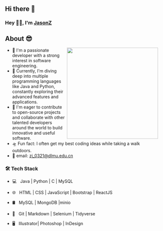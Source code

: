 ## Hi there 👋
###  Hey 👋🏽, I'm [JasonZ](https://github.com/JasonZdmu) 

##  About :sunglasses:

<p align="center">
  <img align="right" src="https://raw.githubusercontent.com/XTeam-Wing/XTeam-Wing/master/code.gif" width="300" height="300" />
</p>




- 🌌 I'm a passionate developer with a strong interest in software engineering.
- 🔭 Currently, I'm diving deep into multiple programming languages like Java and Python, constantly exploring their advanced features and applications.
- 👯 I'm eager to contribute to open-source projects and collaborate with other talented developers around the world to build innovative and useful software.
- 🛸 Fun fact: I often get my best coding ideas while taking a walk outdoors.
- 💬 email: zj_0321@dlmu.edu.cn



<h3>🛠 Tech Stack</h3>

- 💻 &nbsp; Java | Python | C | MySQL

- 🌐 &nbsp; HTML | CSS | JavaScript | Bootstrap | ReactJS

- 🛢 &nbsp; MySQL | MongoDB |minio

- 🔧 &nbsp; Git | Markdown | Selenium | Tidyverse

- 🖥 &nbsp; Illustrator| Photoshop | InDesign
<!--
**JasonZdmu/JasonZdmu** is a ✨ _special_ ✨ repository because its `README.md` (this file) appears on your GitHub profile.

Here are some ideas to get you started:

- 🔭 I’m currently working on ...
- 🌱 I’m currently learning ...
- 👯 I’m looking to collaborate on ...
- 🤔 I’m looking for help with ...
- 💬 Ask me about ...
- 📫 How to reach me: ...
- 😄 Pronouns: ...
- ⚡ Fun fact: ...
-->
